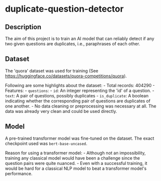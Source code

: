 # duplicate-question-detector

## Description
The aim of this project is to train an AI model that can reliably detect if any two given questions are duplicates, i.e., paraphrases of each other.

## Dataset
The 'quora' dataset was used for training (See https://huggingface.co/datasets/quora-competitions/quora). 

Following are some highlights about the dataset:
    - Total records: 404290
    - Features:
        - `questions`:
            - `id`: An integer representing the 'id' of a question.
            - `text`: A pair of questions, possibly duplicates
        - `is_duplicate`: A boolean indicating whether the corresponding pair of questions are duplicates of one another.
    - No data cleaning or preprocessing was necessary at all. The data was already very clean and could be used directly.

## Model
A pre-trained transformer model was fine-tuned on the dataset. The exact checkpoint used was `bert-base-uncased`.

Reason for using a transformer model:
    - Although not an impossibility, training any classical model would have been a challenge since the question pairs were quite nuanced. 
    - Even with a successful training, it would be hard for a classical NLP model to beat a transformer model's performance.
